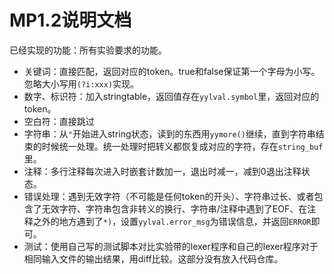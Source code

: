 # MP1.2说明文档

已经实现的功能：所有实验要求的功能。

- 关键词：直接匹配，返回对应的token。true和false保证第一个字母为小写。忽略大小写用`(?i:xxx)`实现。
- 数字、标识符：加入stringtable，返回值存在`yylval.symbol`里，返回对应的token。
- 空白符：直接跳过
- 字符串：从`"`开始进入string状态，读到的东西用`yymore()`继续，直到字符串结束的时候统一处理。统一处理时把转义都恢复成对应的字符，存在`string_buf`里。
- 注释：多行注释每次进入时嵌套计数加一，退出时减一，减到0退出注释状态。
- 错误处理：遇到无效字符（不可能是任何token的开头）、字符串过长、或者包含了无效字符、字符串包含非转义的换行、字符串/注释中遇到了EOF、在注释之外的地方遇到了`*)`，设置`yylval.error_msg`为错误信息，并返回`ERROR`即可。
- 测试：使用自己写的测试脚本对比实验带的lexer程序和自己的lexer程序对于相同输入文件的输出结果，用diff比较。这部分没有放入代码仓库。
